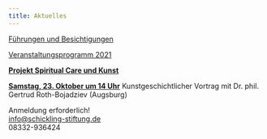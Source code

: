 ```yaml
---
title: Aktuelles
---
```

[Führungen und Besichtigungen](/fuehrungen/) 

  
[Veranstaltungsprogramm 2021](/veranstaltungen/2021/)
   

[**Projekt Spiritual Care und Kunst**](/spiritualcare/)

[**Samstag, 23. Oktober um 14 Uhr**](/veranstaltungen/2021/rothbojadziev/) Kunstgeschichtlicher Vortrag mit Dr. phil. Gertrud Roth-Bojadziev (Augsburg)    

Anmeldung erforderlich!  
info@schickling-stiftung.de    
08332-936424

